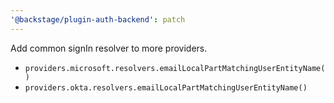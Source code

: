 ```yaml
---
'@backstage/plugin-auth-backend': patch
---
```


Add common signIn resolver to more providers.

- `providers.microsoft.resolvers.emailLocalPartMatchingUserEntityName()`
- `providers.okta.resolvers.emailLocalPartMatchingUserEntityName()`
